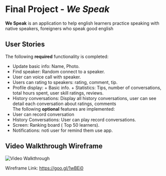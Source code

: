# Final Project - *We Speak*
**We Speak** is an application to help english learners practice speaking with native speakers, foreigners who speak good english

## User Stories
The following **required** functionality is completed:
 - Update basic info: Name, Photo.
 - Find speaker: Random connect to a speaker.
 - User can voice call with speaker.
 - Users can rating to speakers: rating, comment, tip.
 - Profile display:
       + Basic info.
       + Statistics: Tips, number of conversations, total hours spent, user skill ratings, reviews.
 - History conversations: Display all history conversations, user can see detail each conversation about ratings, comments          
The following **optional** features are implemented: 
 - User can record conversation  
 - History Conversations: User can play record conversations.
 - Screen: Ranking board ( Top 50 learners).
 - Notifications: noti user for remind them use app.

## Video Walkthrough Wireframe
<img src='https://cloud.githubusercontent.com/assets/10734967/19993156/1d288ce6-a276-11e6-9807-ff91b56578f5.gif' title='Video Walkthrough' width='' alt='Video Walkthrough' />

Wireframe Link:
https://goo.gl/1wBEi0
